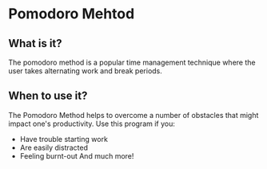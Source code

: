 # Pomodoro Mehtod
## What is it?
The pomodoro method is a popular time management technique where the user takes alternating work and break periods.
## When to use it?
The Pomodoro Method helps to overcome a number of obstacles that might impact one's productivity. Use this program if you:
- Have trouble starting work
- Are easily distracted
- Feeling burnt-out
And much more!
